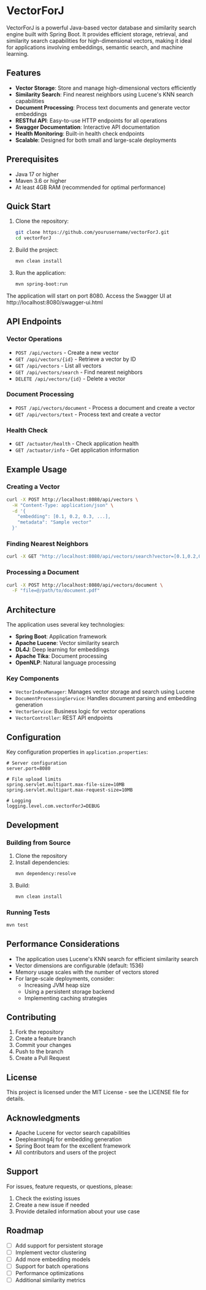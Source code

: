 # VectorForJ

VectorForJ is a powerful Java-based vector database and similarity search engine built with Spring Boot. It provides efficient storage, retrieval, and similarity search capabilities for high-dimensional vectors, making it ideal for applications involving embeddings, semantic search, and machine learning.

## Features

- **Vector Storage**: Store and manage high-dimensional vectors efficiently
- **Similarity Search**: Find nearest neighbors using Lucene's KNN search capabilities
- **Document Processing**: Process text documents and generate vector embeddings
- **RESTful API**: Easy-to-use HTTP endpoints for all operations
- **Swagger Documentation**: Interactive API documentation
- **Health Monitoring**: Built-in health check endpoints
- **Scalable**: Designed for both small and large-scale deployments

## Prerequisites

- Java 17 or higher
- Maven 3.6 or higher
- At least 4GB RAM (recommended for optimal performance)

## Quick Start

1. Clone the repository:
   ```bash
   git clone https://github.com/yourusername/vectorForJ.git
   cd vectorForJ
   ```

2. Build the project:
   ```bash
   mvn clean install
   ```

3. Run the application:
   ```bash
   mvn spring-boot:run
   ```

The application will start on port 8080. Access the Swagger UI at http://localhost:8080/swagger-ui.html

## API Endpoints

### Vector Operations

- `POST /api/vectors` - Create a new vector
- `GET /api/vectors/{id}` - Retrieve a vector by ID
- `GET /api/vectors` - List all vectors
- `GET /api/vectors/search` - Find nearest neighbors
- `DELETE /api/vectors/{id}` - Delete a vector

### Document Processing

- `POST /api/vectors/document` - Process a document and create a vector
- `GET /api/vectors/text` - Process text and create a vector

### Health Check

- `GET /actuator/health` - Check application health
- `GET /actuator/info` - Get application information

## Example Usage

### Creating a Vector

```bash
curl -X POST http://localhost:8080/api/vectors \
  -H "Content-Type: application/json" \
  -d '{
    "embedding": [0.1, 0.2, 0.3, ...],
    "metadata": "Sample vector"
  }'
```

### Finding Nearest Neighbors

```bash
curl -X GET "http://localhost:8080/api/vectors/search?vector=[0.1,0.2,0.3,...]&k=5"
```

### Processing a Document

```bash
curl -X POST http://localhost:8080/api/vectors/document \
  -F "file=@/path/to/document.pdf"
```

## Architecture

The application uses several key technologies:

- **Spring Boot**: Application framework
- **Apache Lucene**: Vector similarity search
- **DL4J**: Deep learning for embeddings
- **Apache Tika**: Document processing
- **OpenNLP**: Natural language processing

### Key Components

- `VectorIndexManager`: Manages vector storage and search using Lucene
- `DocumentProcessingService`: Handles document parsing and embedding generation
- `VectorService`: Business logic for vector operations
- `VectorController`: REST API endpoints

## Configuration

Key configuration properties in `application.properties`:

```properties
# Server configuration
server.port=8080

# File upload limits
spring.servlet.multipart.max-file-size=10MB
spring.servlet.multipart.max-request-size=10MB

# Logging
logging.level.com.vectorForJ=DEBUG
```

## Development

### Building from Source

1. Clone the repository
2. Install dependencies:
   ```bash
   mvn dependency:resolve
   ```
3. Build:
   ```bash
   mvn clean install
   ```

### Running Tests

```bash
mvn test
```

## Performance Considerations

- The application uses Lucene's KNN search for efficient similarity search
- Vector dimensions are configurable (default: 1536)
- Memory usage scales with the number of vectors stored
- For large-scale deployments, consider:
  - Increasing JVM heap size
  - Using a persistent storage backend
  - Implementing caching strategies

## Contributing

1. Fork the repository
2. Create a feature branch
3. Commit your changes
4. Push to the branch
5. Create a Pull Request

## License

This project is licensed under the MIT License - see the LICENSE file for details.

## Acknowledgments

- Apache Lucene for vector search capabilities
- Deeplearning4j for embedding generation
- Spring Boot team for the excellent framework
- All contributors and users of the project

## Support

For issues, feature requests, or questions, please:
1. Check the existing issues
2. Create a new issue if needed
3. Provide detailed information about your use case

## Roadmap

- [ ] Add support for persistent storage
- [ ] Implement vector clustering
- [ ] Add more embedding models
- [ ] Support for batch operations
- [ ] Performance optimizations
- [ ] Additional similarity metrics 